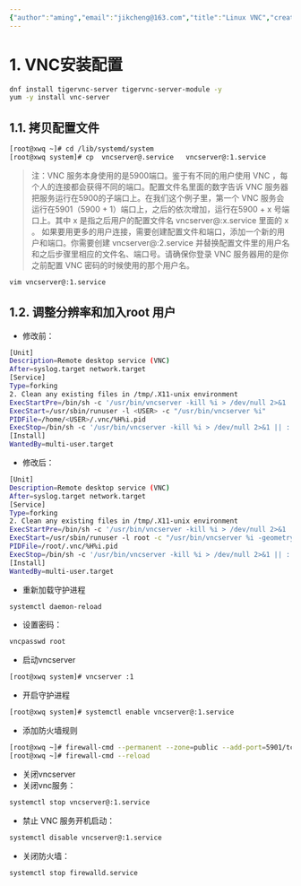 ```yaml
---
{"author":"aming","email":"jikcheng@163.com","title":"Linux VNC","creation_date":"2022-06-27 15:57","Last modified date":"2022-11-25 16:01","tags":"Linux VNC","File Folder with relative path":"system/Doc/Linux/Linux Doc/Linux Server soft/VNC","remark":null,"other":null,"dg-publish":true,"permalink":"/system/doc/linux/linux-doc/linux-server-soft/vnc/linux-vnc/","dgPassFrontmatter":true}
---
```



# 1. VNC安装配置
```sh
dnf install tigervnc-server tigervnc-server-module -y
yum -y install vnc-server
```

## 1.1. 拷贝配置文件
```sh
[root@xwq ~]# cd /lib/systemd/system
[root@xwq system]# cp  vncserver@.service   vncserver@:1.service
```
> 注：VNC 服务本身使用的是5900端口。鉴于有不同的用户使用 VNC ，每个人的连接都会获得不同的端口。配置文件名里面的数字告诉 VNC 服务器把服务运行在5900的子端口上。在我们这个例子里，第一个 VNC 服务会运行在5901（5900 + 1）端口上，之后的依次增加，运行在5900 + x 号端口上。其中 x 是指之后用户的配置文件名 vncserver@:x.service 里面的 x 。
> 如果要用更多的用户连接，需要创建配置文件和端口，添加一个新的用户和端口。你需要创建 vncserver@:2.service 并替换配置文件里的用户名和之后步骤里相应的文件名、端口号。请确保你登录 VNC 服务器用的是你之前配置 VNC 密码的时候使用的那个用户名。

```sh
vim vncserver@:1.service
```
## 1.2. 调整分辨率和加入root 用户
* 修改前：

```sh
[Unit]
Description=Remote desktop service (VNC)
After=syslog.target network.target
[Service]
Type=forking
2. Clean any existing files in /tmp/.X11-unix environment
ExecStartPre=/bin/sh -c '/usr/bin/vncserver -kill %i > /dev/null 2>&1 || :'
ExecStart=/usr/sbin/runuser -l <USER> -c "/usr/bin/vncserver %i"
PIDFile=/home/<USER>/.vnc/%H%i.pid
ExecStop=/bin/sh -c '/usr/bin/vncserver -kill %i > /dev/null 2>&1 || :'
[Install]
WantedBy=multi-user.target
```

* 修改后：

```sh
[Unit]
Description=Remote desktop service (VNC)
After=syslog.target network.target
[Service]
Type=forking
2. Clean any existing files in /tmp/.X11-unix environment
ExecStartPre=/bin/sh -c '/usr/bin/vncserver -kill %i > /dev/null 2>&1 || :'
ExecStart=/usr/sbin/runuser -l root -c "/usr/bin/vncserver %i -geometry 1376x730"
PIDFile=/root/.vnc/%H%i.pid
ExecStop=/bin/sh -c '/usr/bin/vncserver -kill %i > /dev/null 2>&1 || :'
[Install]
WantedBy=multi-user.target
```
* 重新加载守护进程
```sh
systemctl daemon-reload
```
* 设置密码：
```sh
vncpasswd root
```
* 启动vncserver
```sh
[root@xwq system]# vncserver :1
```
* 开启守护进程
```sh
[root@xwq system]# systemctl enable vncserver@:1.service
```
* 添加防火墙规则
```sh
[root@xwq ~]# firewall-cmd --permanent --zone=public --add-port=5901/tcp
[root@xwq ~]# firewall-cmd --reload
```
* 关闭vncserver 
* 关闭vnc服务：
```sh
systemctl stop vncserver@:1.service
```
*  禁止 VNC 服务开机启动：
```sh
systemctl disable vncserver@:1.service
```
*  关闭防火墙：
```sh
systemctl stop firewalld.service
```
